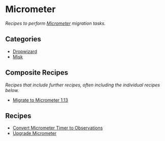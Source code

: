 # Micrometer

_Recipes to perform [Micrometer](https://micrometer.io/) migration tasks._

## Categories

* [Dropwizard](/reference/recipes/micrometer/dropwizard)
* [Misk](/reference/recipes/micrometer/misk)

## Composite Recipes

_Recipes that include further recipes, often including the individual recipes below._

* [Migrate to Micrometer 1.13](./upgrademicrometer_1_13.md)

## Recipes

* [Convert Micrometer Timer to Observations](./timertoobservation.md)
* [Upgrade Micrometer](./upgrademicrometer.md)


